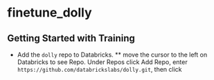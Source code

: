 # finetune_dolly


## Getting Started with Training

* Add the `dolly` repo to Databricks. 
  ** move the cursor to the left on Databricks to see Repo. Under Repos click Add Repo, enter `https://github.com/databrickslabs/dolly.git`, then click 

